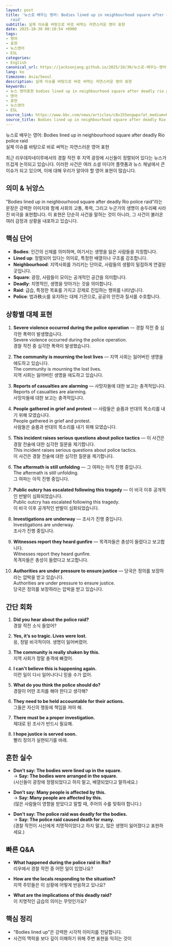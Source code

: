 ```yaml
---
layout: post
title: '뉴스로 배우는 영어: Bodies lined up in neighbourhood square after deadly Rio police
  raid'
subtitle: 실제 이슈를 바탕으로 바로 써먹는 자연스러운 영어 표현
date: 2025-10-30 00:10:54 +0900
tags:
- 영어
- 표현
- 뉴스영어
- ESL
categories:
- English
canonical_url: https://jacksonjang.github.io/2025/10/30/뉴스로-배우는-영어-bodies-lined-up-in-neighbourhood-square-after-deadly-rio-police-raid/
lang: ko
timezone: Asia/Seoul
description: 실제 이슈를 바탕으로 바로 써먹는 자연스러운 영어 표현
keywords:
- 뉴스 영어표현 bodies lined up in neighbourhood square after deadly rio police raid
- 영어
- 표현
- 뉴스영어
- ESL
source_link: https://www.bbc.com/news/articles/c8x155engwpo?at_medium=RSS&at_campaign=rss
source_title: Bodies lined up in neighbourhood square after deadly Rio police raid
---
```


뉴스로 배우는 영어: Bodies lined up in neighbourhood square after deadly Rio police raid  
실제 이슈를 바탕으로 바로 써먹는 자연스러운 영어 표현

최근 리우데자네이루에서의 경찰 작전 후 지역 광장에 시신들이 정렬되어 있다는 뉴스가 뜨겁게 논의되고 있습니다. 이러한 사건은 여러 소셜 미디어 플랫폼과 뉴스 채널에서 큰 이슈가 되고 있으며, 이에 대해 우리가 알아야 할 영어 표현이 많습니다.

## 의미 & 뉘앙스

"Bodies lined up in neighbourhood square after deadly Rio police raid"라는 문장은 강력한 이미지와 함께 사회의 고통, 폭력, 그리고 누군가의 생명이 송두리째 사라진 비극을 표현합니다. 이 표현은 단순히 사건을 말하는 것이 아니라, 그 사건이 불러온 여러 감정과 상황을 내포하고 있습니다.

## 핵심 단어

- **Bodies**: 인간의 신체를 의미하며, 여기서는 생명을 잃은 사람들을 지칭합니다.
- **Lined up**: 정렬되어 있다는 의미로, 특정한 배열이나 구조를 강조합니다.
- **Neighbourhood**: 지역사회를 가리키는 단어로, 사람들의 생활이 밀접하게 연결된 곳입니다.
- **Square**: 광장, 사람들이 모이는 공개적인 공간을 의미합니다.
- **Deadly**: 치명적인, 생명을 앗아가는 것을 의미합니다.
- **Raid**: 급습, 특정한 목표를 가지고 강제로 진입하는 행위를 나타냅니다.
- **Police**: 법과秩火를 유지하는 대체 기관으로, 공공의 안전과 질서를 수호합니다.

## 상황별 대체 표현

1. **Severe violence occurred during the police operation** — 경찰 작전 중 심각한 폭력이 발생했습니다.  
   Severe violence occurred during the police operation.  
   경찰 작전 중 심각한 폭력이 발생했습니다.

2. **The community is mourning the lost lives** — 지역 사회는 잃어버린 생명을 애도하고 있습니다.  
   The community is mourning the lost lives.  
   지역 사회는 잃어버린 생명을 애도하고 있습니다.

3. **Reports of casualties are alarming** — 사망자들에 대한 보고는 충격적입니다.  
   Reports of casualties are alarming.  
   사망자들에 대한 보고는 충격적입니다.

4. **People gathered in grief and protest** — 사람들은 슬픔과 반대의 목소리를 내기 위해 모였습니다.  
   People gathered in grief and protest.  
   사람들은 슬픔과 반대의 목소리를 내기 위해 모였습니다.

5. **This incident raises serious questions about police tactics** — 이 사건은 경찰 전술에 대한 심각한 질문을 제기합니다.  
   This incident raises serious questions about police tactics.  
   이 사건은 경찰 전술에 대한 심각한 질문을 제기합니다.

6. **The aftermath is still unfolding** — 그 여파는 아직 진행 중입니다.  
   The aftermath is still unfolding.  
   그 여파는 아직 진행 중입니다.

7. **Public outcry has escalated following this tragedy** — 이 비극 이후 공개적인 반발이 심화되었습니다.  
   Public outcry has escalated following this tragedy.  
   이 비극 이후 공개적인 반발이 심화되었습니다.

8. **Investigations are underway** — 조사가 진행 중입니다.  
   Investigations are underway.  
   조사가 진행 중입니다.

9. **Witnesses report they heard gunfire** — 목격자들은 총성이 들렸다고 보고합니다.  
   Witnesses report they heard gunfire.  
   목격자들은 총성이 들렸다고 보고합니다.

10. **Authorities are under pressure to ensure justice** — 당국은 정의를 보장하라는 압박을 받고 있습니다.  
   Authorities are under pressure to ensure justice.  
   당국은 정의를 보장하라는 압박을 받고 있습니다.

## 간단 회화

1. **Did you hear about the police raid?**  
   경찰 작전 소식 들었어?
   
2. **Yes, it’s so tragic. Lives were lost.**  
   응, 정말 비극적이야. 생명이 잃어버렸어.
   
3. **The community is really shaken by this.**  
   지역 사회가 정말 충격에 빠졌어.
   
4. **I can't believe this is happening again.**  
   이런 일이 다시 일어나다니 믿을 수가 없어.
   
5. **What do you think the police should do?**  
   경찰이 어떤 조치를 해야 한다고 생각해?
   
6. **They need to be held accountable for their actions.**  
   그들은 자신의 행동에 책임을 져야 해.
   
7. **There must be a proper investigation.**  
   제대로 된 조사가 반드시 필요해.
   
8. **I hope justice is served soon.**  
   빨리 정의가 실현되기를 바래.

## 흔한 실수

- **Don’t say: The bodies were lined up in the square.**  
  → **Say: The bodies were arranged in the square.**  
  (시신들이 광장에 정렬되었다고 하지 말고, 배열되었다고 말하세요.)
  
- **Don’t say: Many people is affected by this.**  
  → **Say: Many people are affected by this.**  
  (많은 사람들이 영향을 받았다고 말할 때, 주어의 수를 맞춰야 합니다.)
  
- **Don’t say: The police raid was deadly for the bodies.**  
  → **Say: The police raid caused death for many.**  
  (경찰 작전이 시신에게 치명적이었다고 하지 말고, 많은 생명이 잃어졌다고 표현하세요.)

## 빠른 Q&A

- **What happened during the police raid in Rio?**  
   리우에서 경찰 작전 중 어떤 일이 있었나요?
  
- **How are the locals responding to the situation?**  
  지역 주민들은 이 상황에 어떻게 반응하고 있나요?
  
- **What are the implications of this deadly raid?**  
  이 치명적인 급습의 의미는 무엇인가요?

## 핵심 정리

- "Bodies lined up"은 강력한 시각적 이미지를 전달합니다.
- 사건의 맥락을 보다 깊이 이해하기 위해 주변 표현을 익히는 것이